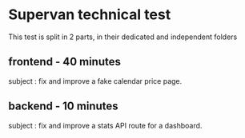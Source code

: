 # Supervan technical test

This test is split in 2 parts, in their dedicated and independent folders

## frontend - 40 minutes

subject : fix and improve a fake calendar price page.

## backend - 10 minutes

subject : fix and improve a stats API route for a dashboard.
